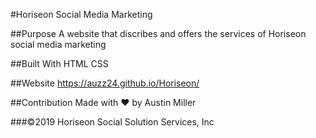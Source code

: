#Horiseon Social Media Marketing

##Purpose
A website that discribes and offers the services of Horiseon social media marketing

##Built With
HTML
CSS

##Website
https://auzz24.github.io/Horiseon/

##Contribution
Made with ❤️ by Austin Miller

###©️2019 Horiseon Social Solution Services, Inc
